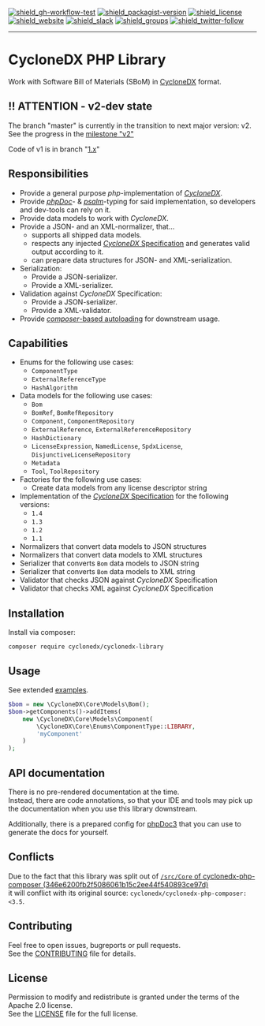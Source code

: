 [![shield_gh-workflow-test]][link_gh-workflow-test]
[![shield_packagist-version]][link_packagist]
[![shield_license]][license_file]  
[![shield_website]][link_website]
[![shield_slack]][link_slack]
[![shield_groups]][link_discussion]
[![shield_twitter-follow]][link_twitter]

----

# CycloneDX PHP Library

Work with Software Bill of Materials (SBoM)
in [CycloneDX] format.

## !! ATTENTION - v2-dev state

The branch "master" is currently in the transition to next major version: v2.
See the progress in the [milestone "v2"](https://github.com/CycloneDX/cyclonedx-php-library/milestone/1)

Code of v1 is in branch "[1.x](https://github.com/CycloneDX/cyclonedx-php-library/tree/1.x)"

## Responsibilities

* Provide a general purpose _php_-implementation of [_CycloneDX_][CycloneDX].
* Provide [_phpDoc_](https://phpdoc.org/)- & [_psalm_](https://psalm.dev/)-typing for said implementation, so developers and dev-tools can rely on it.
* Provide data models to work with _CycloneDX_.
* Provide a JSON- and an XML-normalizer, that...
  * supports all shipped data models.
  * respects any injected [_CycloneDX_ Specification][CycloneDX-spec] and generates valid output according to it.
  * can prepare data structures for JSON- and XML-serialization.
* Serialization:
  * Provide a JSON-serializer.
  * Provide a  XML-serializer.
* Validation against _CycloneDX_ Specification:
  * Provide a JSON-serializer.
  * Provide a  XML-validator.
* Provide [_composer_-based autoloading](https://getcomposer.org/doc/01-basic-usage.md#autoloading) for downstream usage.

## Capabilities

* Enums for the following use cases:
  * `ComponentType`
  * `ExternalReferenceType`
  * `HashAlgorithm`
* Data models for the following use cases:
  * `Bom`
  * `BomRef`, `BomRefRepository`
  * `Component`, `ComponentRepository`
  * `ExternalReference`, `ExternalReferenceRepository`
  * `HashDictionary`
  * `LicenseExpression`, 
    `NamedLicense`, `SpdxLicense`,
    `DisjunctiveLicenseRepository`
  * `Metadata`
  * `Tool`, `ToolRepository`
* Factories for the following use cases:
  * Create data models from any license descriptor string
* Implementation of the [_CycloneDX_ Specification][CycloneDX-spec] for the following versions:
  * `1.4`
  * `1.3`
  * `1.2`
  * `1.1`
* Normalizers that convert data models to JSON structures
* Normalizers that convert data models to  XML structures
* Serializer that converts `Bom` data models to JSON string
* Serializer that converts `Bom` data models to  XML string
* Validator that checks JSON against _CycloneDX_ Specification
* Validator that checks  XML against _CycloneDX_ Specification

## Installation

Install via composer:

```shell
composer require cyclonedx/cyclonedx-library
```

## Usage

See extended [examples].

```php
$bom = new \CycloneDX\Core\Models\Bom();
$bom->getComponents()->addItems(
    new \CycloneDX\Core\Models\Component(
        \CycloneDX\Core\Enums\ComponentType::LIBRARY,
        'myComponent'
    )
);
```

## API documentation

There is no pre-rendered documentation at the time.  
Instead, there are code annotations, so that your IDE and tools may pick up the documentation when you use this library downstream.

Additionally, there is a prepared config for [phpDoc3](https://docs.phpdoc.org/guide/getting-started/index.html)
that you can use to generate the docs for yourself.  

## Conflicts

Due to the fact that this library was split out of [`/src/Core` of cyclonedx-php-composer (346e6200fb2f5086061b15c2ee44f540893ce97d)](https://github.com/CycloneDX/cyclonedx-php-composer/tree/346e6200fb2f5086061b15c2ee44f540893ce97d/src/Core)  
it will conflict with its original source: `cyclonedx/cyclonedx-php-composer:<3.5`.

## Contributing

Feel free to open issues, bugreports or pull requests.  
See the [CONTRIBUTING][contributing_file] file for details.

## License

Permission to modify and redistribute is granted under the terms of the Apache 2.0 license.  
See the [LICENSE][license_file] file for the full license.

[CycloneDX]: https://cyclonedx.org/
[CycloneDX-spec]: https://github.com/CycloneDX/specification/tree/main/schema

[license_file]: https://github.com/CycloneDX/cyclonedx-php-library/blob/master/LICENSE
[contributing_file]: https://github.com/CycloneDX/cyclonedx-php-library/blob/master/CONTRIBUTING.md
[examples]: https://github.com/CycloneDX/cyclonedx-php-library/tree/master/examples

[shield_gh-workflow-test]: https://img.shields.io/github/workflow/status/CycloneDX/cyclonedx-php-library/PHP%20CI/master?logo=GitHub&logoColor=white "build"
[shield_packagist-version]: https://img.shields.io/packagist/v/cyclonedx/cyclonedx-library?logo=Packagist&logoColor=white "packagist"
[shield_license]: https://img.shields.io/github/license/CycloneDX/cyclonedx-php-library?logo=open%20source%20initiative&logoColor=white "license"
[shield_website]: https://img.shields.io/badge/https://-cyclonedx.org-blue.svg "homepage"
[shield_slack]: https://img.shields.io/badge/slack-join-blue?logo=Slack&logoColor=white "slack join"
[shield_groups]: https://img.shields.io/badge/discussion-groups.io-blue.svg "groups discussion"
[shield_twitter-follow]: https://img.shields.io/badge/Twitter-follow-blue?logo=Twitter&logoColor=white "twitter follow"
[link_gh-workflow-test]: https://github.com/CycloneDX/cyclonedx-php-library/actions/workflows/php.yml?query=branch%3Amaster
[link_packagist]: https://packagist.org/packages/cyclonedx/cyclonedx-library
[link_website]: https://cyclonedx.org/
[link_slack]: https://cyclonedx.org/slack/invite
[link_discussion]: https://groups.io/g/CycloneDX
[link_twitter]: https://twitter.com/CycloneDX_Spec
